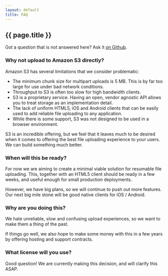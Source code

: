 ```yaml
---
layout: default
title: FAQ
---
```


## {{ page.title }}

Got a question that is not answered here? Ask it
[on Github](https://github.com/tus/tus.io/issues/new?labels=question).

### Why not upload to Amazon S3 directly?

Amazon S3 has several limitations that we consider problematic:

* The minimum chunk size for multipart uploads is 5 MB. This is by far too
  large for use under bad network conditions.
* Throughput to S3 is often too slow for high bandwidth clients.
* S3 is a proprietary service. Having an open, vendor agnostic API allows
  you to treat storage as an implementation detail.
* The lack of uniform HTML5, iOS and Android clients that can be easily used
  to add reliable file uploading to any application.
* While there is some support, S3 was not designed to be used in a browser
  environment.

S3 is an incredible offering, but we feel that it leaves much to be desired
when it comes to offering the best file uploading experience to your users. We
can build something much better.

### When will this be ready?

For now we are aiming to create a minimal viable solution for resumable file
uploading.  This, together with an HTML5 client should be ready in a few weeks,
and useful enough for small production deployments.

However, we have big plans, so we will continue to push out more features. Our
next big mile stone will be good native clients for iOS / Android.

### Why are you doing this?

We hate unreliable, slow and confusing upload experiences, so we want to make
them a thing of the past.

If things go well, we also hope to make some money with this in a few years
by offering hosting and support contracts.

### What license will you use?

Good question! We are currently making this decision, and will clarify this
ASAP.
